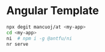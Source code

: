 # Angular Template

```sh
npx degit mancuoj/at <my-app>
cd <my-app>
ni  # npm i -g @antfu/ni
nr serve
```

